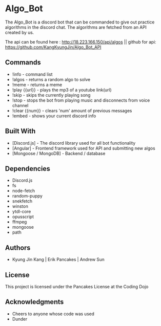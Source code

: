 # Algo_Bot

The Algo_Bot is a discord bot that can be commanded to give out practice algorithms in the discord chat. The algorithms are fetched from an API created by us. 

The api can be found here : http://18.223.166.150/api/algos || github for api: https://github.com/KangKyungJin/Algo_Bot_API

## Commands

* !info - command list
* !algos - returns a random algo to solve
* !meme - returns a meme
* !play {{url}} - plays the mp3 of a youtube link(url)
* !skip - skips the currently playing song
* !stop - stops the bot from playing music and disconnects from voice channel
* !clear {{num}} - clears 'num' amount of previous messages
* !embed - shows your current discord info

## Built With

* [Discord.js] - The discord library used for all bot functionality
* [Angular] - Frontend framework used for API and submitting new algos
* [Mongoose / MongoDB] - Backend / database

## Dependencies

* Discord.js
* fs
* node-fetch
* random-puppy
* snekfetch
* winston
* ytdl-core
* opusscript
* ffmpeg
* mongoose
* path

## Authors

* Kyung Jin Kang | Erik Pancakes | Andrew Sun 

## License

This project is licensed under the Pancakes License at the Coding Dojo

## Acknowledgments

* Cheers to anyone whose code was used
* Dunder
